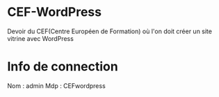 # CEF-WordPress
Devoir du CEF(Centre Européen de Formation) où l'on doit créer un site vitrine avec WordPress


# Info de connection
Nom : admin
Mdp : CEFwordpress
